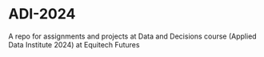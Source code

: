 # ADI-2024
A repo for assignments and projects at Data and Decisions course (Applied Data Institute 2024) at Equitech Futures
